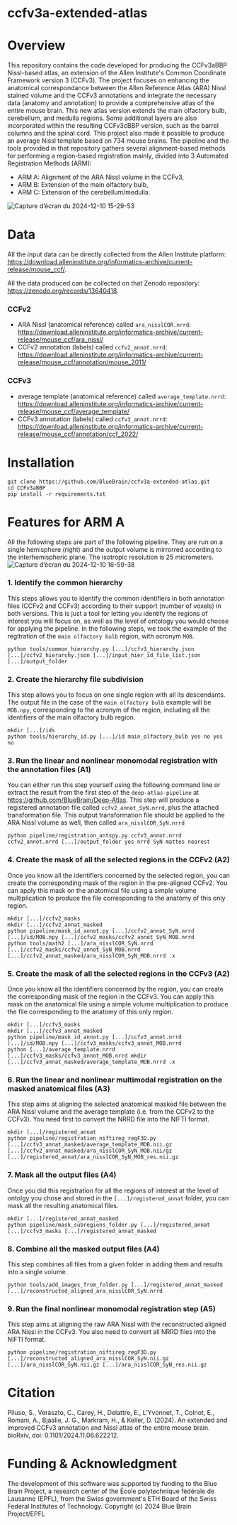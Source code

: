 # ccfv3a-extended-atlas

# Overview
This repository contains the code developed for producing the CCFv3aBBP Nissl-based atlas, an extension of the Allen Institute's Common Coordinate Framework version 3 (CCFv3).
The project focuses on enhancing the anatomical correspondance between the Allen Reference Atlas (ARA) Nissl stained volume and the CCFv3 annotations and integrate the necessary data (anatomy and annotation) to provide a comprehensive atlas of the entire mouse brain.
This new atlas version extends the main olfactory bulb, cerebellum, and medulla regions. Some additional layers are also incorporated within the resulting CCFv3cBBP version, such as the barrel columns and the spinal cord.
This project also made it possible to produce an average Nissl template based on 734 mouse brains.
The pipeline and the tools provided in that repository gathers several alignment-based methods for performing a region-based registration mainly, divided into 3 Automated Registration Methods (ARM):
- ARM A: Alignment of the ARA Nissl volume in the CCFv3,
- ARM B: Extension of the main olfactory bulb,
- ARM C: Extension of the cerebellum/medulla.

![Capture d’écran du 2024-12-10 15-29-53](https://github.com/user-attachments/assets/15d9a75e-ccf6-43d6-9da8-c69b0e10bd43)

# Data
All the input data can be directly collected from the Allen Institute platform: https://download.alleninstitute.org/informatics-archive/current-release/mouse_ccf/.

All the data produced can be collected on that Zenodo repository: https://zenodo.org/records/13640418.

### CCFv2
- ARA Nissl (anatomical reference) called `ara_nisslCOR.nrrd`: https://download.alleninstitute.org/informatics-archive/current-release/mouse_ccf/ara_nissl/
- CCFv2 annotation (labels) called `ccfv2_annot.nrrd`: https://download.alleninstitute.org/informatics-archive/current-release/mouse_ccf/annotation/mouse_2011/

### CCFv3
- average template (anatomical reference) called `average_template.nrrd`: https://download.alleninstitute.org/informatics-archive/current-release/mouse_ccf/average_template/
- CCFv3 annotation (labels) called `ccfv3_annot.nrrd`: https://download.alleninstitute.org/informatics-archive/current-release/mouse_ccf/annotation/ccf_2022/


# Installation
```
git clone https://github.com/BlueBrain/ccfv3a-extended-atlas.git
cd CCFv3aBBP  
pip install -r requirements.txt 
```

# Features for ARM A
All the following steps are part of the following pipeline. They are run on a single hemisphere (right) and the output volume is mirrorred according to the interhemispheric plane. The isotropic resolution is 25 micrometers.
![Capture d’écran du 2024-12-10 16-59-38](https://github.com/user-attachments/assets/3468bebc-7db8-4694-908e-125864c0e530)

### 1. Identify the common hierarchy
This steps allows you to identify the common identifiers in both annotation files (CCFv2 and CCFv3) according to their support (number of voxels) in both versions.
This is just a tool for letting you identify the regions of interest you will focus on, as well as the level of ontology you would choose for applying the pipeline.
In the following steps, we took the example of the regitration of the `main olfactory bulb` region, with acronym `MOB`.
```
python tools/common_hierarchy.py [...]/ccfv3_hierarchy.json [...]/ccfv2_hierarchy.json [...]/input_hier_id_file_list.json [...]/output_folder
```

### 2. Create the hierarchy file subdivision
This step allows you to focus on one single region with all its descendants.
The output file in the case of the `main olfactory bulb` example will be `MOB.npy`, corresponding to the acronym of the region, including all the identifiers of the main olfactory bulb region.
```
mkdir [...]/ids
python tools/hierarchy_id.py [...]/id main_olfactory_bulb yes no yes no
```

### 3. Run the linear and nonlinear monomodal registration with the annotation files (A1)
You can either run this step yourself using the following command line or extract the result from the first step of the `deep-atlas-pipeline` at https://github.com/BlueBrain/Deep-Atlas.
This step will produce a registered annotation file called `ccfv2_annot_SyN.nrrd`, plus the attached transformation file. This output transformation file should be applied to the ARA Nissl volume as well, then called `ara_nisslCOR_SyN.nrrd`
```
python pipeline/registration_antspy.py ccfv3_annot.nrrd ccfv2_annot.nrrd [...]/output_folder yes nrrd SyN mattes nearest
```

### 4. Create the mask of all the selected regions in the CCFv2 (A2)
Once you know all the identifiers concerned by the selected region, you can create the corresponding mask of the region in the pre-aligned CCFv2.
You can apply this mask on the anatomical file using a simple volume multiplication to produce the file corresponding to the anatomy of this only region.
```
mkdir [...]/ccfv2_masks
mkdir [...]/ccfv2_annat_masked
python pipeline/mask_id_annot.py [...]/ccfv2_annot_SyN.nrrd [...]/id/MOB.npy [...]/ccfv2_masks/ccfv2_annot_SyN_MOB.nrrd
python tools/math2 [...]/ara_nisslCOR_SyN.nrrd [...]/ccfv2_masks/ccfv2_annot_SyN_MOB.nrrd [...]/ccfv2_annat_masked/ara_nisslCOR_SyN_MOB.nrrd .x
```

### 5. Create the mask of all the selected regions in the CCFv3 (A2)
Once you know all the identifiers concerned by the region, you can create the corresponding mask of the region in the CCFv3.
You can apply this mask on the anatomical file using a simple volume multiplication to produce the file corresponding to the anatomy of this only region.
```
mkdir [...]/ccfv3_masks
mkdir [...]/ccfv3_annat_masked
python pipeline/mask_id_annot.py [...]/ccfv3_annot.nrrd [...]/id/MOB.npy [...]/ccfv3_masks/ccfv3_annot_MOB.nrrd
python [...]/average_template.nrrd [...]/ccfv3_masks/ccfv3_annot_MOB.nrrd mkdir [...]/ccfv3_annat_masked/average_template_MOB.nrrd .x
```

### 6. Run the linear and nonlinear multimodal registration on the masked anatomical files (A3)
This step aims at aligning the selected anatomical masked file between the ARA Nissl volume and the average template (i.e. from the CCFv2 to the CCFv3). You need first to convert the NRRD file into the NIFTI format.
```
mkdir [...]/registered_annat
python pipeline/registration_niftireg_regF3D.py [...]/ccfv3_annat_masked/average_template_MOB.nii.gz [...]/ccfv2_annat_masked/ara_nisslCOR_SyN_MOB.nii/gz [...]/registered_annat/ara_nisslCOR_SyN_MOB_res.nii.gz
```

### 7. Mask all the output files (A4)
Once you did this registration for all the regions of interest at the level of ontolgy you chose and stored in the `[...]/registered_annat` folder, you can mask all the resulting anatomical files.
```
mkdir [...]/registered_annat_masked
python pipeline/mask_subregions_folder.py [...]/registered_annat [...]/ccfv3_masks [...]/registered_annat_masked
```

### 8. Combine all the masked output files (A4)
This step combines all files from a given folder in adding them and results into a single volume.
```
python tools/add_images_from_folder.py [...]/registered_annat_masked [...]/reconstructed_aligned_ara_nisslCOR_SyN.nrrd
```

### 9. Run the final nonlinear monomodal registration step (A5)
This step aims at aligning the raw ARA Nissl with the reconstructed aligned ARA Nissl in the CCFv3. You also need to convert all NRRD files into the NIFTI format.
```
python pipeline/registration_niftireg_regF3D.py [...]/reconstructed_aligned_ara_nisslCOR_SyN.nii.gz [...]/ara_nisslCOR_SyN.nii.gz [...]/ara_nisslCOR_SyN_res.nii.gz
```

# Citation
Piluso, S., Veraszto, C., Carey, H., Delattre, E., L’Yvonnet, T., Colnot, E., Romani, A., Bjaalie, J. G., Markram, H., & Keller, D. (2024). An extended and improved CCFv3 annotation and Nissl atlas of the entire mouse brain. bioRxiv, doi: 0.1101/2024.11.06.622212.

# Funding & Acknowledgment
The development of this software was supported by funding to the Blue Brain Project, a research center of the École polytechnique fédérale de Lausanne (EPFL), from the Swiss government's ETH Board of the Swiss Federal Institutes of Technology.
Copyright (c) 2024 Blue Brain Project/EPFL
